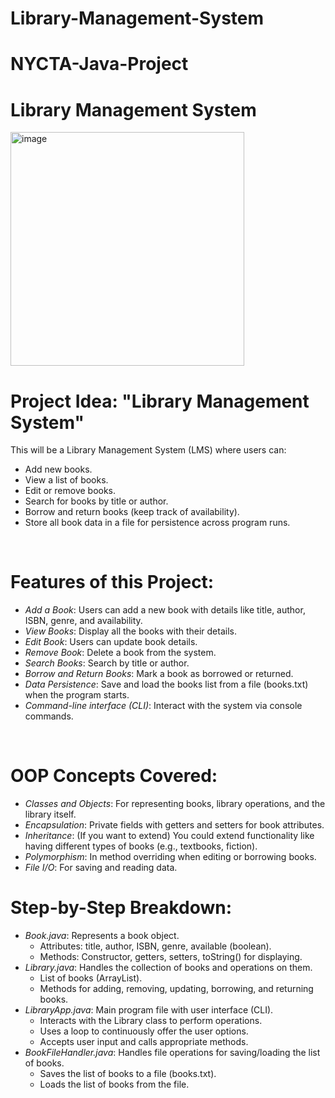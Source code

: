 # Library-Management-System

# NYCTA-Java-Project

# Library Management System


<img width="374" alt="image" src="https://github.com/user-attachments/assets/be0e19f6-0d02-46ac-a8eb-637bdd8ca716" />

# Project Idea: "Library Management System"
This will be a Library Management System (LMS) where users can:
- Add new books.
- View a list of books.
- Edit or remove books.
- Search for books by title or author.
- Borrow and return books (keep track of availability).
- Store all book data in a file for persistence across program runs.

<br/>

# Features of this Project:
- *Add a Book*: Users can add a new book with details like title, author, ISBN, genre, and availability.
- *View Books*: Display all the books with their details.
- *Edit Book*: Users can update book details.
- *Remove Book*: Delete a book from the system.
- *Search Books*: Search by title or author.
- *Borrow and Return Books*: Mark a book as borrowed or returned.
- *Data Persistence*: Save and load the books list from a file (books.txt) when the program starts.
- *Command-line interface (CLI)*: Interact with the system via console commands.

<br/>

# OOP Concepts Covered:
- *Classes and Objects*: For representing books, library operations, and the library itself.
- *Encapsulation*: Private fields with getters and setters for book attributes.
- *Inheritance*: (If you want to extend) You could extend functionality like having different types of books (e.g., textbooks, fiction).
- *Polymorphism*: In method overriding when editing or borrowing books.
- *File I/O*: For saving and reading data.


# Step-by-Step Breakdown:
- *Book.java*: Represents a book object.
    - Attributes: title, author, ISBN, genre, available (boolean).
    - Methods: Constructor, getters, setters, toString() for displaying.
- *Library.java*: Handles the collection of books and operations on them.
    - List of books (ArrayList<Book>).
    - Methods for adding, removing, updating, borrowing, and returning books.
- *LibraryApp.java*: Main program file with user interface (CLI).
    - Interacts with the Library class to perform operations.
    - Uses a loop to continuously offer the user options.
    - Accepts user input and calls appropriate methods.
- *BookFileHandler.java*: Handles file operations for saving/loading the list of books.
    - Saves the list of books to a file (books.txt).
    - Loads the list of books from the file.
